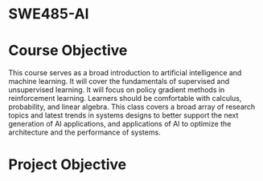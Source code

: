 # SWE485-AI

<h1> Course Objective </h1>
<p> This course serves as a broad introduction to artificial intelligence and machine learning. It will cover the fundamentals of supervised and unsupervised learning. It will focus on policy gradient methods in reinforcement learning. Learners should be comfortable with calculus, probability, and linear algebra. This class covers a broad array of research topics and latest trends in systems designs to better support the next generation of AI applications, and applications of AI to optimize the architecture and the performance of systems. </p>



 <h1> Project Objective </h1>

